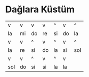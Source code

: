 # Dağlara Küstüm

|   |   |   |   |   |   |   |
| --- | --- | --- | --- | --- | -- | --- |
| v  | v  | v  | v  | ^  |  v |  ^ |
| la | mi | do | re | si | do | la |
| v  | v  |  ^ |  v |  ^ | v  | ^  |
| la | re | si | do | la | si | sol |
|  v | v  | ^  | v  | ^  |  v |   |
| sol | do | si | si | la | la |  |
